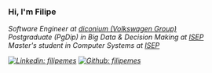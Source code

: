 ### Hi, I'm Filipe
<p><em>Software Engineer at <a href="https://weare.diconium.com/en">diconium (Volkswagen Group)</a></br>
<em>Postgraduate (PgDip) in Big Data & Decision Making at <a href="https://www.isep.ipp.pt/Course/Course/325">ISEP</a></br>
<em>Master's student in Computer Systems at <a href="https://www.isep.ipp.pt/Course/Course/87#203">ISEP</a>
 
  [![Linkedin: filipemes](https://img.shields.io/badge/LinkedIn-blue)](https://www.linkedin.com/in/filipemes/)
  [![Github: filipemes](https://img.shields.io/github/followers/filipemes?style=social)](https://github.com/filipemes)

